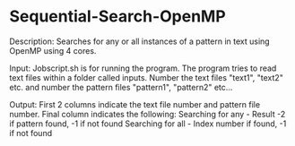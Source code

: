 # Sequential-Search-OpenMP
Description:
Searches for any or all instances of a pattern in text using OpenMP using 4 cores.

Input:
Jobscript.sh is for running the program. The program tries to read text files within a folder called inputs. Number the text files "text1", "text2" etc. and number the pattern files "pattern1", "pattern2" etc...

Output:
First 2 columns indicate the text file number and pattern file number.
Final column indicates the following:
Searching for any - Result -2 if pattern found, -1 if not found
Searching for all - Index number if found, -1 if not found
